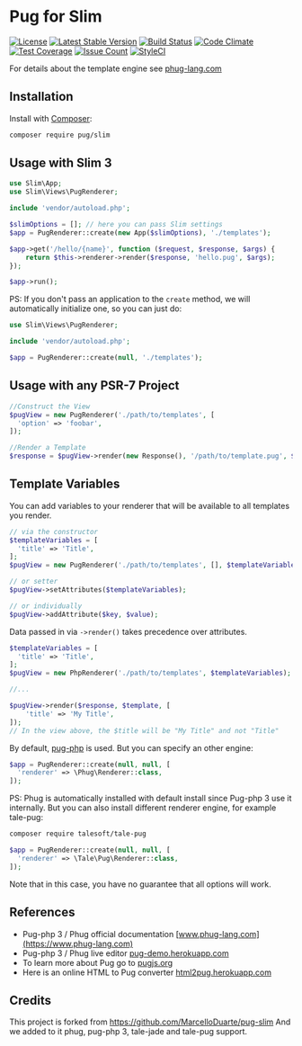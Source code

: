 # Pug for Slim

[![License](https://poser.pugx.org/pug/slim/license.svg)](https://packagist.org/packages/pug/slim)
[![Latest Stable Version](https://poser.pugx.org/pug/slim/v/stable.png)](https://packagist.org/packages/pug/slim)
[![Build Status](https://travis-ci.org/pug-php/pug-slim.svg?branch=master)](https://travis-ci.org/pug-php/pug-slim)
[![Code Climate](https://codeclimate.com/github/pug-php/pug-slim/badges/gpa.svg)](https://codeclimate.com/github/pug-php/pug-slim)
[![Test Coverage](https://codeclimate.com/github/pug-php/pug-slim/badges/coverage.svg)](https://codeclimate.com/github/pug-php/pug-slim/coverage)
[![Issue Count](https://codeclimate.com/github/pug-php/pug-slim/badges/issue_count.svg)](https://codeclimate.com/github/pug-php/pug-slim)
[![StyleCI](https://styleci.io/repos/95650139/shield?branch=master)](https://styleci.io/repos/95650139)

For details about the template engine see [phug-lang.com](https://www.phug-lang.com)

## Installation

Install with [Composer](http://getcomposer.org):

```bash
composer require pug/slim
```

## Usage with Slim 3

```php
use Slim\App;
use Slim\Views\PugRenderer;

include 'vendor/autoload.php';

$slimOptions = []; // here you can pass Slim settings
$app = PugRenderer::create(new App($slimOptions), './templates');

$app->get('/hello/{name}', function ($request, $response, $args) {
    return $this->renderer->render($response, 'hello.pug', $args);
});

$app->run();
```

PS: If you don't pass an application to the `create` method, we
will automatically initialize one, so you can just do:

```php
use Slim\Views\PugRenderer;

include 'vendor/autoload.php';

$app = PugRenderer::create(null, './templates');
```


## Usage with any PSR-7 Project

```php
//Construct the View
$pugView = new PugRenderer('./path/to/templates', [
  'option' => 'foobar',
]);

//Render a Template
$response = $pugView->render(new Response(), '/path/to/template.pug', $yourData);
```

## Template Variables

You can add variables to your renderer that will be available to all templates you render.

```php
// via the constructor
$templateVariables = [
  'title' => 'Title',
];
$pugView = new PugRenderer('./path/to/templates', [], $templateVariables);

// or setter
$pugView->setAttributes($templateVariables);

// or individually
$pugView->addAttribute($key, $value);
```

Data passed in via `->render()` takes precedence over attributes.
```php
$templateVariables = [
  'title' => 'Title',
];
$pugView = new PhpRenderer('./path/to/templates', $templateVariables);

//...

$pugView->render($response, $template, [
    'title' => 'My Title',
]);
// In the view above, the $title will be "My Title" and not "Title"
```

By default, [pug-php](https://github.com/pug-php/pug) is used.
But you can specify an other engine:
```php
$app = PugRenderer::create(null, null, [
  'renderer' => \Phug\Renderer::class,
]);
```
PS: Phug is automatically installed with default install since Pug-php 3
use it internally. But you can also install different renderer engine,
for example tale-pug:
```bash
composer require talesoft/tale-pug
```
```php
$app = PugRenderer::create(null, null, [
  'renderer' => \Tale\Pug\Renderer::class,
]);
```
Note that in this case, you have no guarantee that all options
will work. 

## References

 * Pug-php 3 / Phug official documentation [www.phug-lang.com](https://www.phug-lang.com)
 * Pug-php 3 / Phug live editor [pug-demo.herokuapp.com](https://pug-demo.herokuapp.com)
 * To learn more about Pug go to [pugjs.org](https://pugjs.org)
 * Here is an online HTML to Pug converter [html2pug.herokuapp.com](https://html2pug.herokuapp.com/)
 
## Credits

This project is forked from https://github.com/MarcelloDuarte/pug-slim
And we added to it phug, pug-php 3, tale-jade and tale-pug support.
